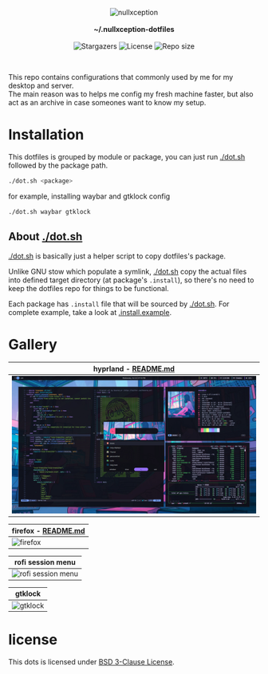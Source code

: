 <p align="center">
<img alt="nullxception" src="https://images.weserv.nl/?url=avatars.githubusercontent.com/u/58150791?v=5&h=128&w=128&fit=cover&mask=circle&maxage=7d"/>
<br/><br/>
<b>~/.nullxception-dotfiles</b>
<br/><br/>
<img alt="Stargazers" src="https://img.shields.io/github/stars/nullxception/dotfiles?style=for-the-badge&logo=apachespark&logoColor=ebebf0&color=ff89b5&labelColor=33333f"/>
<img alt="License" src="https://img.shields.io/github/license/nullxception/dotfiles?style=for-the-badge&logo=gitbook&logoColor=ebebf0&color=b0a8f7&labelColor=33333f"/>
<img alt="Repo size" src="https://img.shields.io/github/repo-size/nullxception/dotfiles?style=for-the-badge&logo=hackthebox&logoColor=ebebf0&color=73de8a&labelColor=33333f"/>
</p>

<br/>

This repo contains configurations that commonly used by me for my desktop and server.<br/>
The main reason was to helps me config my fresh machine faster, but also act as an archive in case someones want to know my setup.

# Installation

This dotfiles is grouped by module or package, you can just run [./dot.sh](dot.sh) followed by the package path.

```bash
./dot.sh <package>
```

for example, installing waybar and gtklock config

```bash
./dot.sh waybar gtklock
```

## About [./dot.sh](dot.sh)

[./dot.sh](dot.sh) is basically just a helper script to copy dotfiles's package.

Unlike GNU stow which populate a symlink, [./dot.sh](dot.sh) copy the actual files into defined target directory (at package's `.install`), so there's no need to keep the dotfiles repo for things to be functional.

Each package has `.install` file that will be sourced by [./dot.sh](dot.sh).
For complete example, take a look at [.install.example](.install.example).

# Gallery

| hyprland - [README.md](hypr/README.md)          |
| ----------------------------------------------- |
| ![hyprland setup](.github/assets/hyprland.webp) |

| firefox - [README.md](firefox/README.md) |
| ---------------------------------------- |
| ![firefox](.github/assets/firefox.webp)  |

| rofi session menu                                      |
| ------------------------------------------------------ |
| ![rofi session menu](.github/assets/rofi-session.webp) |

| gtklock                                 |
| --------------------------------------- |
| ![gtklock](.github/assets/gtklock.webp) |

# license

This dots is licensed under [BSD 3-Clause License](LICENSE).
